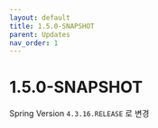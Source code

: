 ```yaml
---
layout: default
title: 1.5.0-SNAPSHOT
parent: Updates
nav_order: 1
---
```


# 1.5.0-SNAPSHOT

Spring Version `4.3.16.RELEASE` 로 변경

